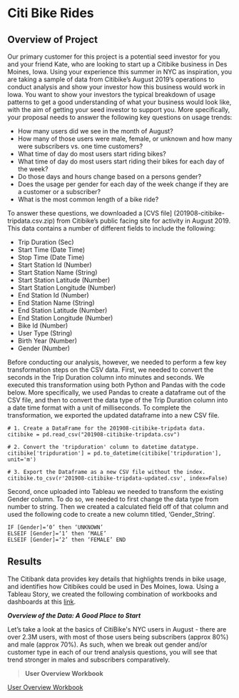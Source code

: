 # Citi Bike Rides

## Overview of Project

Our primary customer for this project is a potential seed investor for you and your friend Kate, who are looking to start up a Citibike business in Des Moines, Iowa.  Using your experience this summer in NYC as inspiration, you are taking a sample of data from Citibike’s August 2019’s operations to conduct analysis and show your investor how this business would work in Iowa.  You want to show your investors the typical breakdown of usage patterns to get a good understanding of what your business would look like, with the aim of getting your seed investor to support you.   More specifically, your proposal needs to answer the following key questions on usage trends:
- How many users did we see in the month of August?
- How many of those users were male, female, or unknown and how many were subscribers vs. one time customers?
- What time of day do most users start riding bikes?
- What time of day do most users start riding their bikes for each day of the week?
- Do those days and hours change based on a persons gender?
- Does the usage per gender for each day of the week change if they are a customer or a subscriber?
- What is the most common length of a bike ride?


To answer these questions, we downloaded a [CVS file] (201908-citibike-tripdata.csv.zip) from Citibike’s public facing site for activity in August 2019.  This data contains a number of different fields to include the following:
- Trip Duration (Sec)
- Start Time (Date Time)
- Stop Time (Date Time)
- Start Station Id (Number)
- Start Station Name (String)
- Start Station Latitude (Number)
- Start Station Longitude (Number)
- End Station Id (Number)
- End Station Name (String)
- End Station Latitude (Number)
- End Station Longitude (Number)
- Bike Id (Number)
- User Type (String)
- Birth Year (Number)
- Gender (Number)


Before conducting our analysis, however, we needed to perform a few key transformation steps on the CSV data.  First, we needed to convert the seconds in the Trip Duration column into minutes and seconds.  We executed this transformation using both Python and Pandas with the code below.  More specifically, we used Pandas to create a dataframe out of the CSV file, and then to convert the data type of the Trip Duration column into a date time format with a unit of milliseconds.  To complete the transformation, we exported the updated dataframe into a new CSV file.  

```
# 1. Create a DataFrame for the 201908-citibike-tripdata data. 
citibike = pd.read_csv("201908-citibike-tripdata.csv")

# 2. Convert the 'tripduration' column to datetime datatype.
citibike['tripduration'] = pd.to_datetime(citibike['tripduration'], unit='m')

# 3. Export the Dataframe as a new CSV file without the index.
citibike.to_csv(r'201908-citibike-tripdata-updated.csv', index=False)
```

Second, once uploaded into Tableau we needed to transform the existing Gender column.  To do so, we needed to first change the data type from number to string.  Then we created a calculated field off of that column and used the following code to create a new column titled, ‘Gender_String’.

```
IF [Gender]=‘0’ then ‘UNKNOWN’
ELSEIF [Gender]=‘1’ then ‘MALE’
ELSEIF [Gender]=‘2’ then ‘FEMALE’ END
```


## Results

The Citibank data provides key details that highlights trends in bike usage, and identifies how Citibikes could be used in Des Moines, Iowa.  Using a Tableau Story, we created the following combination of workbooks and dashboards at this [link](https://public.tableau.com/profile/marty4826#!/).  


***Overview of the Data:  A Good Place to Start***

Let’s take a look at the basics of CitiBike's NYC users in August - there are over 2.3M users, with most of those users being subscribers (approx 80%) and male (approx 70%).  As such, when we break out gender and/or customer type in each of our trend analysis questions, you will see that trend stronger in males and subscribers comparatively.     


>**User Overview Workbook**

[User Overview Workbook](https://public.tableau.com/profile/marty4826#!/vizhome/UserOverviewWorkbook/CitiBike)
